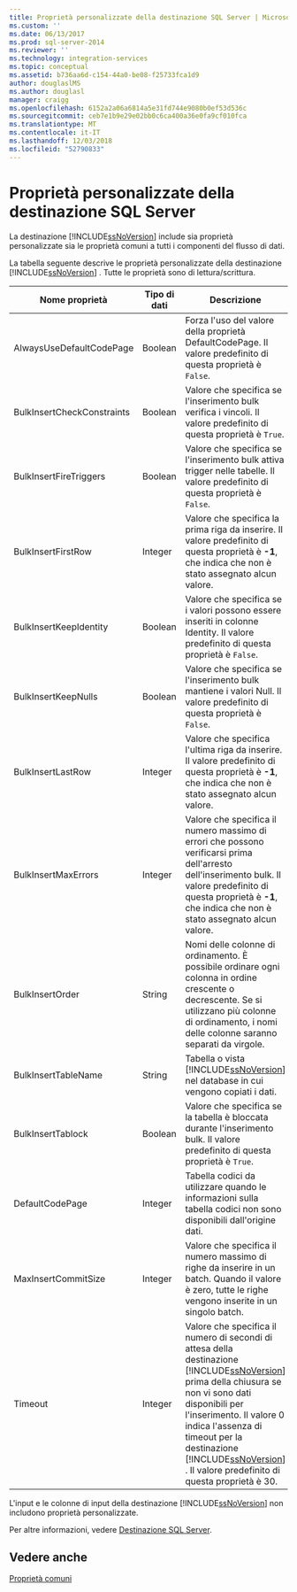 ```yaml
---
title: Proprietà personalizzate della destinazione SQL Server | Microsoft Docs
ms.custom: ''
ms.date: 06/13/2017
ms.prod: sql-server-2014
ms.reviewer: ''
ms.technology: integration-services
ms.topic: conceptual
ms.assetid: b736aa6d-c154-44a0-be08-f25733fca1d9
author: douglaslMS
ms.author: douglasl
manager: craigg
ms.openlocfilehash: 6152a2a06a6814a5e31fd744e9080b0ef53d536c
ms.sourcegitcommit: ceb7e1b9e29e02bb0c6ca400a36e0fa9cf010fca
ms.translationtype: MT
ms.contentlocale: it-IT
ms.lasthandoff: 12/03/2018
ms.locfileid: "52790833"
---
```

# <a name="sql-server-destination-custom-properties"></a>Proprietà personalizzate della destinazione SQL Server
  La destinazione [!INCLUDE[ssNoVersion](../../includes/ssnoversion-md.md)] include sia proprietà personalizzate sia le proprietà comuni a tutti i componenti del flusso di dati.  
  
 La tabella seguente descrive le proprietà personalizzate della destinazione [!INCLUDE[ssNoVersion](../../includes/ssnoversion-md.md)] . Tutte le proprietà sono di lettura/scrittura.  
  
|Nome proprietà|Tipo di dati|Descrizione|  
|-------------------|---------------|-----------------|  
|AlwaysUseDefaultCodePage|Boolean|Forza l'uso del valore della proprietà DefaultCodePage. Il valore predefinito di questa proprietà è `False`.|  
|BulkInsertCheckConstraints|Boolean|Valore che specifica se l'inserimento bulk verifica i vincoli. Il valore predefinito di questa proprietà è `True`.|  
|BulkInsertFireTriggers|Boolean|Valore che specifica se l'inserimento bulk attiva trigger nelle tabelle. Il valore predefinito di questa proprietà è `False`.|  
|BulkInsertFirstRow|Integer|Valore che specifica la prima riga da inserire. Il valore predefinito di questa proprietà è **-1**, che indica che non è stato assegnato alcun valore.|  
|BulkInsertKeepIdentity|Boolean|Valore che specifica se i valori possono essere inseriti in colonne Identity. Il valore predefinito di questa proprietà è `False`.|  
|BulkInsertKeepNulls|Boolean|Valore che specifica se l'inserimento bulk mantiene i valori Null. Il valore predefinito di questa proprietà è `False`.|  
|BulkInsertLastRow|Integer|Valore che specifica l'ultima riga da inserire. Il valore predefinito di questa proprietà è **-1**, che indica che non è stato assegnato alcun valore.|  
|BulkInsertMaxErrors|Integer|Valore che specifica il numero massimo di errori che possono verificarsi prima dell'arresto dell'inserimento bulk. Il valore predefinito di questa proprietà è **-1**, che indica che non è stato assegnato alcun valore.|  
|BulkInsertOrder|String|Nomi delle colonne di ordinamento. È possibile ordinare ogni colonna in ordine crescente o decrescente. Se si utilizzano più colonne di ordinamento, i nomi delle colonne saranno separati da virgole.|  
|BulkInsertTableName|String|Tabella o vista [!INCLUDE[ssNoVersion](../../includes/ssnoversion-md.md)] nel database in cui vengono copiati i dati.|  
|BulkInsertTablock|Boolean|Valore che specifica se la tabella è bloccata durante l'inserimento bulk. Il valore predefinito di questa proprietà è `True`.|  
|DefaultCodePage|Integer|Tabella codici da utilizzare quando le informazioni sulla tabella codici non sono disponibili dall'origine dati.|  
|MaxInsertCommitSize|Integer|Valore che specifica il numero massimo di righe da inserire in un batch. Quando il valore è zero, tutte le righe vengono inserite in un singolo batch.|  
|Timeout|Integer|Valore che specifica il numero di secondi di attesa della destinazione [!INCLUDE[ssNoVersion](../../includes/ssnoversion-md.md)] prima della chiusura se non vi sono dati disponibili per l'inserimento. Il valore 0 indica l'assenza di timeout per la destinazione [!INCLUDE[ssNoVersion](../../includes/ssnoversion-md.md)] . Il valore predefinito di questa proprietà è 30.|  
  
 L'input e le colonne di input della destinazione [!INCLUDE[ssNoVersion](../../includes/ssnoversion-md.md)] non includono proprietà personalizzate.  
  
 Per altre informazioni, vedere [Destinazione SQL Server](sql-server-destination.md).  
  
## <a name="see-also"></a>Vedere anche  
 [Proprietà comuni](../common-properties.md)  
  
  
